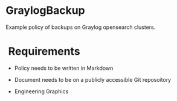 # GraylogBackup
Example policy of backups on Graylog opensearch clusters.

#  Requirements

- Policy needs to be written in Markdown
  
- Document needs to be on a publicly accessible Git reposoitory
  
- Engineering Graphics
